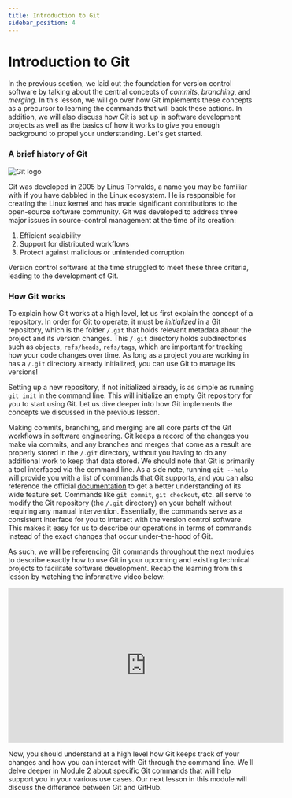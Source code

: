 ```yaml
---
title: Introduction to Git
sidebar_position: 4
---
```


# Introduction to Git

In the previous section, we laid out the foundation for version control software by talking about the central concepts of _commits_, _branching_, and _merging_. In this lesson, we will go over how Git implements these concepts as a precursor to learning the commands that will back these actions. In addition, we will also discuss how Git is set up in software development projects as well as the basics of how it works to give you enough background to propel your understanding. Let's get started.

### A brief history of Git

![Git logo](https://git-scm.com/images/logo@2x.png)

Git was developed in 2005 by Linus Torvalds, a name you may be familiar with if you have dabbled in the Linux ecosystem. He is responsible for creating the Linux kernel and has made significant contributions to the open-source software community. Git was developed to address three major issues in source-control management at the time of its creation:

1. Efficient scalability
2. Support for distributed workflows
3. Protect against malicious or unintended corruption

Version control software at the time struggled to meet these three criteria, leading to the development of Git.

### How Git works

To explain how Git works at a high level, let us first explain the concept of a repository. In order for Git to operate, it must be _initialized_ in a Git repository, which is the folder `/.git` that holds relevant metadata about the project and its version changes. This `/.git` directory holds subdirectories such as `objects`, `refs/heads`, `refs/tags`, which are important for tracking how your code changes over time. As long as a project you are working in has a `/.git` directory already initialized, you can use Git to manage its versions!

Setting up a new repository, if not initialized already, is as simple as running `git init` in the command line. This will initialize an empty Git repository for you to start using Git. Let us dive deeper into how Git implements the concepts we discussed in the previous lesson.

Making commits, branching, and merging are all core parts of the Git workflows in software engineering. Git keeps a record of the changes you make via commits, and any branches and merges that come as a result are properly stored in the `/.git` directory, without you having to do any additional work to keep that data stored. We should note that Git is primarily a tool interfaced via the command line. As a side note, running `git --help` will provide you with a list of commands that Git supports, and you can also reference the official [documentation](https://git-scm.com/docs) to get a better understanding of its wide feature set. Commands like `git commit`, `git checkout`, etc. all serve to modify the Git repository (the `/.git` directory) on your behalf without requiring any manual intervention. Essentially, the commands serve as a consistent interface for you to interact with the version control software. This makes it easy for us to describe our operations in terms of commands instead of the exact changes that occur under-the-hood of Git.

As such, we will be referencing Git commands throughout the next modules to describe exactly how to use Git in your upcoming and existing technical projects to facilitate software development. Recap the learning from this lesson by watching the informative video below:

<iframe width="560" height="315" src="https://www.youtube.com/embed/hwP7WQkmECE?si=MbV-xhQI4AkrJwJ8" title="YouTube video player" frameborder="0" allow="accelerometer; autoplay; clipboard-write; encrypted-media; gyroscope; picture-in-picture; web-share" referrerpolicy="strict-origin-when-cross-origin" allowfullscreen></iframe>

Now, you should understand at a high level how Git keeps track of your changes and how you can interact with Git through the command line. We'll delve deeper in Module 2 about specific Git commands that will help support you in your various use cases. Our next lesson in this module will discuss the difference between Git and GitHub.
